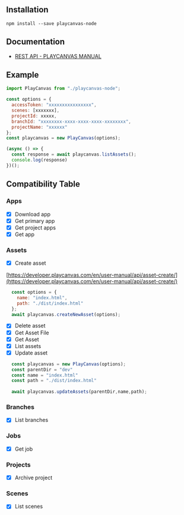 ## Installation

```
npm install --save playcanvas-node
```

## Documentation
- [REST API - PLAYCANVAS MANUAL](https://developer.playcanvas.com/en/user-manual/api/)


## Example
```javascript
import PlayCanvas from "./playcanvas-node";

const options = {
  accessToken: "xxxxxxxxxxxxxxxx",
  scenes: [xxxxxxx],
  projectId: xxxxx,
  branchId: "xxxxxxxx-xxxx-xxxx-xxxx-xxxxxxxx",
  projectName: "xxxxxx"
};
const playcanvas = new PlayCanvas(options);

(async () => {
  const response = await playcanvas.listAssets();
  console.log(response)
})();

```

## Compatibility Table

### Apps

- [x] Download app
- [x] Get primary app
- [x] Get project apps
- [x] Get app

### Assets

- [x] Create asset

[https://developer.playcanvas.com/en/user-manual/api/asset-create/](https://developer.playcanvas.com/en/user-manual/api/asset-create/)

```javascript
  const options = {
    name: "index.html",
    path: "./dist/index.html"
  };
  await playcanvas.createNewAsset(options);
```

- [x] Delete asset
- [x] Get Asset File
- [x] Get Asset
- [x] List assets
- [x] Update asset

```javascript
  const playcanvas = new PlayCanvas(options);
  const parentDir = "dev"
  const name = "index.html"
  const path = "./dist/index.html"
  
  await playcanvas.updateAssets(parentDir,name,path);
```
### Branches

- [x] List branches
### Jobs
- [x] Get job
  
### Projects

- [x] Archive project

### Scenes
- [x] List scenes
